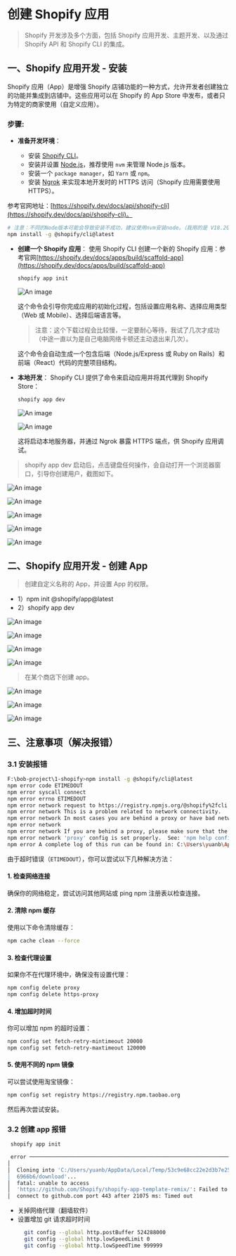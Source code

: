 # 创建 Shopify 应用

> Shopify 开发涉及多个方面，包括 Shopify 应用开发、主题开发、以及通过 Shopify API 和 Shopify CLI 的集成。

## 一、**Shopify 应用开发 - 安装**

Shopify 应用（App）是增强 Shopify 店铺功能的一种方式，允许开发者创建独立的功能并集成到店铺中。这些应用可以在 Shopify 的 App Store 中发布，或者只为特定的商家使用（自定义应用）。

### 步骤:

- **准备开发环境**：

  - 安装 [Shopify CLI](https://shopify.dev/docs/apps/tools/cli)。
  - 安装并设置 [Node.js](https://nodejs.org/)，推荐使用 `nvm` 来管理 Node.js 版本。
  - 安装一个 `package manager`，如 `Yarn` 或 `npm`。
  - 安装 [Ngrok](https://ngrok.com/) 来实现本地开发时的 HTTPS 访问（Shopify 应用需要使用 HTTPS）。

参考官网地址：[https://shopify.dev/docs/api/shopify-cli](https://shopify.dev/docs/api/shopify-cli)。

```bash
# 注意：不同的Node版本可能会导致安装不成功，建议使用nvm安装node。（我用的是 V18.20.4）
npm install -g @shopify/cli@latest
```

- **创建一个 Shopify 应用**：
  使用 Shopify CLI 创建一个新的 Shopify 应用：参考官网[https://shopify.dev/docs/apps/build/scaffold-app](https://shopify.dev/docs/apps/build/scaffold-app)

  ```bash
  shopify app init
  ```

  ![An image](/images/shopify/ycy88-app.png)

  这个命令会引导你完成应用的初始化过程，包括设置应用名称、选择应用类型（Web 或 Mobile）、选择后端语言等。

  > 注意：这个下载过程会比较慢，一定要耐心等待，我试了几次才成功（中途一直以为是自己电脑网络卡顿还主动退出来几次）。

  这个命令会自动生成一个包含后端（Node.js/Express 或 Ruby on Rails）和前端（React）代码的完整项目结构。

- **本地开发**：
  Shopify CLI 提供了命令来启动应用并将其代理到 Shopify Store：

  ```bash
  shopify app dev
  ```

  ![An image](/images/shopify/ycy88-app-init.png)

  ![An image](/images/shopify/ycy88-app-files.png)

  这将启动本地服务器，并通过 Ngrok 暴露 HTTPS 端点，供 Shopify 应用调试。

> shopify app dev 启动后，点击键盘任何操作，会自动打开一个浏览器窗口，引导你创建用户，截图如下。

![An image](/images/shopify/create-account.png)

![An image](/images/shopify/use-way.png)

![An image](/images/shopify/create-account-2.png)

![An image](/images/shopify/create-account-3.png)

![An image](/images/shopify/create-account-4.png)

## 二、**Shopify 应用开发 - 创建 App**

> 创建自定义名称的 App，并设置 App 的权限。

- 1）npm init @shopify/app@latest
- 2）shopify app dev

![An image](/images/shopify/create-new-app.png)

![An image](/images/shopify/create-new-app-2.png)

![An image](/images/shopify/create-new-app-3.png)

![An image](/images/shopify/create-new-app-4.png)

> 在某个商店下创建 app。

![An image](/images/shopify/run-dev-1.jpg)

![An image](/images/shopify/run-dev-2.jpg)

![An image](/images/shopify/run-dev-3.jpg)

## 三、注意事项（解决报错）

### 3.1 安装报错

```bash
F:\bob-project\1-shopify>npm install -g @shopify/cli@latest
npm error code ETIMEDOUT
npm error syscall connect
npm error errno ETIMEDOUT
npm error network request to https://registry.npmjs.org/@shopify%2fcli failed, reason: connect ETIMEDOUT 2606:4700::6810:1d22:443
npm error network This is a problem related to network connectivity.
npm error network In most cases you are behind a proxy or have bad network settings.
npm error network
npm error network If you are behind a proxy, please make sure that the
npm error network 'proxy' config is set properly.  See: 'npm help config'
npm error A complete log of this run can be found in: C:\Users\yuanb\AppData\Local\npm-cache\_logs\2024-10-01T03_51_47_566Z-debug-0.log
```

由于超时错误（`ETIMEDOUT`），你可以尝试以下几种解决方法：

#### 1. **检查网络连接**

确保你的网络稳定，尝试访问其他网站或 ping npm 注册表以检查连接。

#### 2. **清除 npm 缓存**

使用以下命令清除缓存：

```bash
npm cache clean --force
```

#### 3. **检查代理设置**

如果你不在代理环境中，确保没有设置代理：

```bash
npm config delete proxy
npm config delete https-proxy
```

#### 4. **增加超时时间**

你可以增加 npm 的超时设置：

```bash
npm config set fetch-retry-mintimeout 20000
npm config set fetch-retry-maxtimeout 120000
```

#### 5. **使用不同的 npm 镜像**

可以尝试使用淘宝镜像：

```bash
npm config set registry https://registry.npm.taobao.org
```

然后再次尝试安装。

### 3.2 创建 app 报错

```bash
 shopify app init
```

```bash
 error ──────────────────────────────────────────────────────────────────────╮
│                                                                              │
│  Cloning into 'C:/Users/yuanb/AppData/Local/Temp/53c9e68cc22e2d3b7e2504d7c3  │
│  6966b6/download'...                                                         │
│  fatal: unable to access                                                     │
│  'https://github.com/Shopify/shopify-app-template-remix/': Failed to         │
│  connect to github.com port 443 after 21075 ms: Timed out
```

- 关掉网络代理（翻墙软件）
- 设置增加 git 请求超时时间
  ```bash
    git config --global http.postBuffer 524288000
    git config --global http.lowSpeedLimit 0
    git config --global http.lowSpeedTime 999999
  ```

<!-- - **使用 Shopify API**：
  Shopify 提供了丰富的 API，包括 Admin API、Storefront API 和 GraphQL API，允许开发者与商店数据进行交互。要使用这些 API，你需要在应用中创建 API 访问权限。

  - **Admin API**: 管理店铺订单、客户、库存等数据。
  - **Storefront API**: 允许开发者构建自定义的前端用户界面，获取产品和订单数据。
  - **GraphQL API**: 更高效的数据查询方式，可以减少请求次数。

### 技术栈：

- **后端**：Node.js (Express) 或 Ruby on Rails。
- **前端**：React.js，使用 Shopify 的 Polaris 组件库来创建一致的 UI 体验。 -->

<!--
## 2. **Shopify 主题开发**
Shopify 主题是店铺的前端展示，负责如何展示产品、订单等信息给客户。主题使用 Shopify 的 Liquid 模板语言进行开发，结合 HTML、CSS 和 JavaScript。

### 步骤：
- **准备开发环境**：
  - 安装 Shopify CLI。
  - 安装 `Theme Kit`，这是 Shopify 提供的用于开发主题的工具。

- **下载现有主题**：
  可以通过 Shopify CLI 下载现有店铺的主题进行修改：
  ```bash
  shopify theme pull
  ```

- **开发主题**：
  Shopify 主题开发使用 Liquid 语言，这是一种 Ruby 风格的模板语言。你将主要与 `.liquid` 文件打交道。
  - `layout` 文件夹包含店铺的基本布局文件。
  - `templates` 文件夹定义了 Shopify 的资源页面（如产品、收藏、订单等）的显示方式。
  - `sections` 文件夹允许创建可自定义的页面部分。

  你可以在 `.liquid` 文件中嵌入 HTML 和 Liquid 代码来动态渲染店铺数据。

- **实时开发和预览**：
  使用以下命令启动本地开发服务器并实时预览主题修改：
  ```bash
  shopify theme serve
  ```

### 推荐的工具：
- **Shopify Liquid**：学习 Shopify 的模板语言 [Liquid](https://shopify.dev/docs/themes/liquid)。
- **Themekit**：使用 Themekit CLI 实现快速的主题开发和部署。

## 3. **Shopify API 集成**
Shopify 提供了多个 API 来扩展其功能，包括 REST API 和 GraphQL API。无论是开发应用，还是需要与 Shopify 平台交互，这些 API 都非常重要。

- **Admin API**：
  用于访问 Shopify 商店的后台数据，如订单、产品、库存等。你可以通过 REST 或 GraphQL 方式调用它。

- **Storefront API**：
  主要用于构建自定义的前端展示或自定义购买流程。

### 常见 API 使用场景：
- 获取产品信息：
  ```graphql
  query {
    products(first: 5) {
      edges {
        node {
          id
          title
          description
          priceRange {
            minVariantPrice {
              amount
            }
          }
        }
      }
    }
  }
  ```

- 创建订单：
  通过 Admin API 创建客户订单和订单条目。

- 处理客户登录、数据管理：
  使用 Storefront API 集成自定义登录系统，或实现客户数据展示。

## 4. **部署 Shopify 应用**
一旦完成开发，应用可以通过以下方式部署：
- **私有部署**：应用仅供一个或几个特定商家使用。这种应用无需发布到 Shopify App Store。
- **公共应用**：如果你希望多个商家使用，可以通过 Shopify App Store 发布应用。在发布之前，需要对应用进行审核和认证。

## 5. **开发资源**
- **Shopify 开发文档**：[Shopify Dev](https://shopify.dev/)
- **Liquid 模板语言文档**：[Liquid Documentation](https://shopify.dev/docs/themes/liquid)
- **Shopify CLI**：[CLI Documentation](https://shopify.dev/docs/apps/tools/cli)
- **Shopify Polaris（UI 组件库）**：[Polaris Documentation](https://polaris.shopify.com/)

## 6. **总结**
- **Shopify 应用开发**：使用 Shopify CLI 开发 Node.js 或 Ruby 应用，并通过 Shopify API 与商店数据交互。
- **主题开发**：使用 Liquid 模板语言进行主题定制。
- **API 集成**：通过 Shopify 的 REST 和 GraphQL API 与商店交互。
- **部署和发布**：将应用发布到 Shopify App Store 或为特定商家部署私有应用。

从哪一部分开始取决于你的需求。如果你想扩展 Shopify 的功能，可以从应用开发开始。如果你想自定义店铺的外观，主题开发是你的方向。 -->
